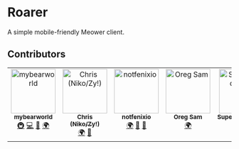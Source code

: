 # Roarer

A simple mobile-friendly Meower client.

## Contributors

<!-- ALL-CONTRIBUTORS-LIST:START - Do not remove or modify this section -->
<!-- prettier-ignore-start -->
<!-- markdownlint-disable -->
<table>
  <tbody>
    <tr>
      <td align="center" valign="top" width="14.28%"><a href="https://github.com/mybearworld"><img src="https://avatars.githubusercontent.com/u/130385691?v=4?s=100" width="100px;" alt="mybearworld"/><br /><sub><b>mybearworld</b></sub></a><br /><a href="#infra-mybearworld" title="Infrastructure (Hosting, Build-Tools, etc)">🚇</a> <a href="https://github.com/mybearworld/roarer/commits?author=mybearworld" title="Code">💻</a> <a href="https://github.com/mybearworld/roarer/issues?q=author%3Amybearworld" title="Bug reports">🐛</a> <a href="#translation-mybearworld" title="Translation">🌍</a></td>
      <td align="center" valign="top" width="14.28%"><a href="https://github.com/OneShot-Niko"><img src="https://avatars.githubusercontent.com/u/150537842?v=4?s=100" width="100px;" alt="Chris (Niko/Zy!)"/><br /><sub><b>Chris (Niko/Zy!)</b></sub></a><br /><a href="#translation-OneShot-Niko" title="Translation">🌍</a> <a href="#ideas-OneShot-Niko" title="Ideas, Planning, & Feedback">🤔</a></td>
      <td align="center" valign="top" width="14.28%"><a href="http://notfenixio.github.io"><img src="https://avatars.githubusercontent.com/u/103071021?v=4?s=100" width="100px;" alt="notfenixio"/><br /><sub><b>notfenixio</b></sub></a><br /><a href="#translation-NotFenixio" title="Translation">🌍</a> <a href="#ideas-NotFenixio" title="Ideas, Planning, & Feedback">🤔</a> <a href="https://github.com/mybearworld/roarer/issues?q=author%3ANotFenixio" title="Bug reports">🐛</a></td>
      <td align="center" valign="top" width="14.28%"><a href="https://github.com/OregSamSas"><img src="https://avatars.githubusercontent.com/u/101597941?v=4?s=100" width="100px;" alt="Oreg Sam"/><br /><sub><b>Oreg Sam</b></sub></a><br /><a href="#translation-OregSamSas" title="Translation">🌍</a></td>
      <td align="center" valign="top" width="14.28%"><a href="https://scratch.mit.edu/users/Supernoodles99"><img src="https://avatars.githubusercontent.com/u/155268413?v=4?s=100" width="100px;" alt="Supernoodles99"/><br /><sub><b>Supernoodles99</b></sub></a><br /><a href="#design-Supernoodles99" title="Design">🎨</a></td>
    </tr>
  </tbody>
</table>

<!-- markdownlint-restore -->
<!-- prettier-ignore-end -->

<!-- ALL-CONTRIBUTORS-LIST:END -->

